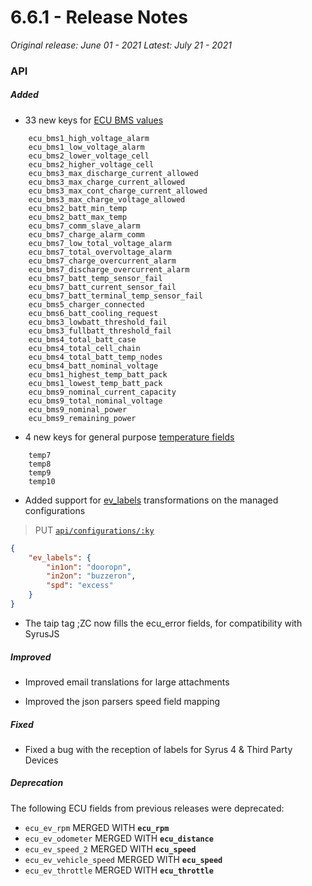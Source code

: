 # 6.6.1 - Release Notes
*Original release: June 01 - 2021*
*Latest: July 21 - 2021*

### API

##### Added

- 33 new keys for [ECU BMS values](https://docs.pegasusgateway.com/#master-fields-list)

```
    ecu_bms1_high_voltage_alarm
    ecu_bms1_low_voltage_alarm
    ecu_bms2_lower_voltage_cell
    ecu_bms2_higher_voltage_cell
    ecu_bms3_max_discharge_current_allowed
    ecu_bms3_max_charge_current_allowed
    ecu_bms3_max_cont_charge_current_allowed
    ecu_bms3_max_charge_voltage_allowed
    ecu_bms2_batt_min_temp
    ecu_bms2_batt_max_temp
    ecu_bms7_comm_slave_alarm
    ecu_bms7_charge_alarm_comm
    ecu_bms7_low_total_voltage_alarm
    ecu_bms7_total_overvoltage_alarm
    ecu_bms7_charge_overcurrent_alarm
    ecu_bms7_discharge_overcurrent_alarm
    ecu_bms7_batt_temp_sensor_fail
    ecu_bms7_batt_current_sensor_fail
    ecu_bms7_batt_terminal_temp_sensor_fail
    ecu_bms5_charger_connected
    ecu_bms6_batt_cooling_request
    ecu_bms3_lowbatt_threshold_fail
    ecu_bms3_fullbatt_threshold_fail
    ecu_bms4_total_batt_case
    ecu_bms4_total_cell_chain
    ecu_bms4_total_batt_temp_nodes
    ecu_bms4_batt_nominal_voltage
    ecu_bms1_highest_temp_batt_pack
    ecu_bms1_lowest_temp_batt_pack
    ecu_bms9_nominal_current_capacity
    ecu_bms9_total_nominal_voltage
    ecu_bms9_nominal_power
    ecu_bms9_remaining_power
```

- 4 new keys for general purpose [temperature fields](https://docs.pegasusgateway.com/#master-fields-list)

```
    temp7
    temp8
    temp9
    temp10
```

- Added support for [ev_labels](https://docs.pegasusgateway.com/#evlabels) transformations on the managed configurations

> PUT [`api/configurations/:ky`](https://pegasus1.pegasusgateway.com/api/configurations/r021)

```json
{
	"ev_labels": {
		"in1on": "dooropn",
        "in2on": "buzzeron",
        "spd": "excess"
    }
}
```

- The taip tag ;ZC now fills the ecu_error fields, for compatibility with SyrusJS


##### Improved

- Improved email translations for large attachments

- Improved the json parsers speed field mapping

##### Fixed

- Fixed a bug with the reception of labels for Syrus 4 & Third Party Devices

##### Deprecation

The following ECU fields from previous releases were deprecated:

* `ecu_ev_rpm` MERGED WITH **`ecu_rpm`**
* `ecu_ev_odometer` MERGED WITH **`ecu_distance`**
* `ecu_ev_speed_2` MERGED WITH **`ecu_speed`**
* `ecu_ev_vehicle_speed` MERGED WITH **`ecu_speed`**
* `ecu_ev_throttle` MERGED WITH **`ecu_throttle`**
